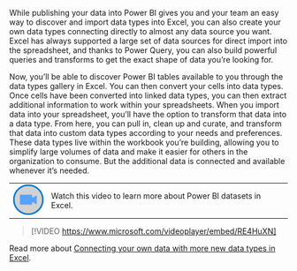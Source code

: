 While publishing your data into Power BI gives you and your team an easy way to discover and import data types into Excel, you can also create your own data types connecting directly to almost any data source you want. Excel has always supported a large set of data sources for direct import into the spreadsheet, and thanks to Power Query, you can also build powerful queries and transforms to get the exact shape of data you’re looking for.

Now, you’ll be able to discover Power BI tables available to you through the data types gallery in Excel. You can then convert your cells into data types. Once cells have been converted into linked data types, you can then extract additional information to work within your spreadsheets. When you import data into your spreadsheet, you’ll have the option to transform that data into a data type. From here, you can pull in, clean up and curate, and transform that data into custom data types according to your needs and preferences. These data types live within the workbook you’re building, allowing you to simplify large volumes of data and make it easier for others in the organization to consume. But the additional data is connected and available whenever it’s needed.

|||
| :--- | :--- |
| ![Icon indicating play video](../media/video-icon.png)| Watch this video to learn more about Power BI datasets in Excel.|

>[!VIDEO https://www.microsoft.com/videoplayer/embed/RE4HuXN]

Read more about [Connecting your own data with more new data types in Excel](https://www.microsoft.com/en-us/microsoft-365/blog/2020/10/29/connect-to-your-own-data-with-more-new-data-types-in-excel/).

